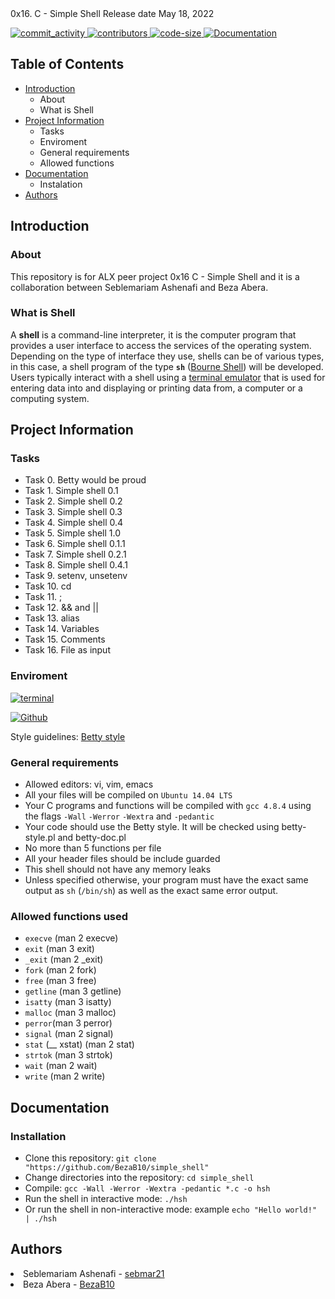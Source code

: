 </h1>0x16. C - Simple Shell</h1>
Release date May 18, 2022

</p>
          </a>
          <a href="https://github.com/BezaB10/simple_shell/commits/master" target="_blank">
               <img alt="commit_activity" src="https://img.shields.io/github/commit-activity/y/BezaB10/simple_shell" />
          </a>
          <a href="https://github.com/BezaB10/simple_shell/graphs/contributors" target="_blank">
               <img alt="contributors" src="https://img.shields.io/github/contributors/BezaB10/simple_shell" />
          </a>
          <a href="https://github.com/BezaB10/simple_shell/blob/master/hsh_shell.c"target="_blank">
               <img alt="code-size" src="https://img.shields.io/tokei/lines/github/BezaB10/simple_shell" />
          </a>
          <a href="https://github.com/BezaB10/simple_shell/blob/master/README.md" target="_blank">
               <img alt="Documentation" src="https://img.shields.io/badge/documentation-yes-lightpink" />
          </a>
     </p>

## Table of Contents
* [Introduction](#Introduction)
  * About
  * What is Shell
* [Project Information](#Project-Information)
    * Tasks
    * Enviroment
    * General requirements
    * Allowed functions
* [Documentation](#Documentation)
    * Instalation
* [Authors](#Authors)

## Introduction

### About
This repository is for ALX peer project 0x16 C - Simple Shell and it is a collaboration between Seblemariam Ashenafi and Beza Abera.

### What is Shell
A **shell** is a command-line interpreter, it is the computer program that provides a user interface to access the services of the operating system. Depending on the type of interface they use, shells can be of various types, in this case, a shell program of the type **`sh`** ([Bourne Shell](https://en.wikipedia.org/wiki/Bourne_shell)) will be developed. Users typically interact with a shell using a [terminal emulator](https://en.wikipedia.org/wiki/Terminal_emulator) that is used for entering data into and displaying or printing data from, a computer or a computing system.

## Project Information

### Tasks

* Task 0. Betty would be proud
* Task 1. Simple shell 0.1
* Task 2. Simple shell 0.2
* Task 3. Simple shell 0.3
* Task 4. Simple shell 0.4
* Task 5. Simple shell 1.0
* Task 6. Simple shell 0.1.1
* Task 7. Simple shell 0.2.1
* Task 8. Simple shell 0.4.1
* Task 9. setenv, unsetenv
* Task 10. cd
* Task 11. ;
* Task 12. && and ||
* Task 13. alias
* Task 14. Variables
* Task 15. Comments
* Task 16. File as input

### Enviroment

<!-- bash -->
<a href="https://www.gnu.org/software/bash/" target="_blank"> <img height="" src="https://img.shields.io/static/v1?label=&message=GNU%20Bash&color=4EAA25&logo=GNU%20Bash&logoColor=4EAA25&labelColor=2F333A" alt="terminal"></a>
<!-- github -->
<a href="https://github.com" target="_blank"> <img height="" src="https://img.shields.io/static/v1?label=&message=GitHub&color=181717&logo=GitHub&logoColor=f2f2f2&labelColor=2F333A" alt="Github"></a>

Style guidelines: [Betty style](https://github.com/holbertonschool/Betty/wiki)

### General requirements
 * Allowed editors: vi, vim, emacs
 * All your files will be compiled on `Ubuntu 14.04 LTS`
 * Your C programs and functions will be compiled with `gcc 4.8.4` using the flags `-Wall` `-Werror` `-Wextra` and `-pedantic`
 * Your code should use the Betty style. It will be checked using betty-style.pl and betty-doc.pl
 * No more than 5 functions per file
 * All your header files should be include guarded
 * This shell should not have any memory leaks
 * Unless specified otherwise, your program must have the exact same output as `sh` (`/bin/sh`) as well as the exact same error output.

### Allowed functions used 

* `execve` (man 2 execve)
* `exit` (man 3 exit)
* `_exit` (man 2 _exit)
* `fork` (man 2 fork)
* `free` (man 3 free)
* `getline` (man 3 getline)
* `isatty` (man 3 isatty)
* `malloc` (man 3 malloc)
* `perror`(man 3 perror)
* `signal` (man 2 signal)
* `stat` (__ xstat) (man 2 stat)
* `strtok` (man 3 strtok)
* `wait` (man 2 wait)
* `write` (man 2 write)

## Documentation

### Installation

- Clone this repository: `git clone "https://github.com/BezaB10/simple_shell"`
- Change directories into the repository: `cd simple_shell`
- Compile: `gcc -Wall -Werror -Wextra -pedantic *.c -o hsh`
- Run the shell in interactive mode: `./hsh`
- Or run the shell in non-interactive mode: example `echo "Hello world!" | ./hsh`

## Authors

<li> Seblemariam Ashenafi - <a href="https://github.com/sebmar21">sebmar21</a></li>
<li> Beza Abera - <a href="https://github.com/BezaB10">BezaB10</a></li>
